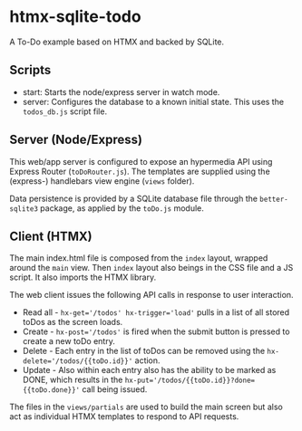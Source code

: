 # htmx-sqlite-todo

A To-Do example based on HTMX and backed by SQLite.

## Scripts

- start: Starts the node/express server in watch mode.
- server: Configures the database to a known initial state. This uses the `todos_db.js` script file.

## Server (Node/Express)

This web/app server is configured to expose an hypermedia API using Express Router (`toDoRouter.js`). The templates are supplied using the (express-) handlebars view engine (`views` folder).

Data persistence is provided by a SQLite database file through the `better-sqlite3` package, as applied by the `toDo.js` module.

## Client (HTMX)

The main index.html file is composed from the `index` layout, wrapped around the `main` view. Then `index` layout also beings in the CSS file and a JS script. It also imports the HTMX library.

The web client issues the following API calls in response to user interaction.

- Read all - `hx-get='/todos' hx-trigger='load'` pulls in a list of all stored toDos as the screen loads.
- Create - `hx-post='/todos'` is fired when the submit button is pressed to create a new toDo entry.
- Delete - Each entry in the list of toDos can be removed using the `hx-delete='/todos/{{toDo.id}}'` action.
- Update - Also within each entry also has the ability to be marked as DONE, which results in the `hx-put='/todos/{{toDo.id}}?done={{toDo.done}}'` call being issued.

The files in the `views/partials` are used to build the main screen but also act as individual HTMX templates to respond to API requests.
